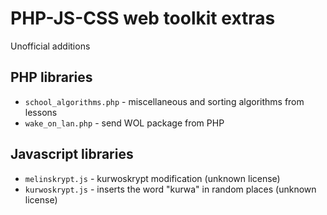# PHP-JS-CSS web toolkit extras
Unofficial additions

## PHP libraries
* `school_algorithms.php` - miscellaneous and sorting algorithms from lessons
* `wake_on_lan.php` - send WOL package from PHP

## Javascript libraries
* `melinskrypt.js` - kurwoskrypt modification (unknown license)
* `kurwoskrypt.js` - inserts the word "kurwa" in random places (unknown license)

